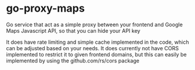 # go-proxy-maps
Go service that act as a simple proxy between your frontend and Google Maps Javascript API, so that you can hide your API key

It does have rate limiting and simple cache implemented in the code, which can be adjusted based on your needs.
It does currently not have CORS implemented to restrict it to given frontend domains, but this can easily be implemented by using the github.com/rs/cors package
